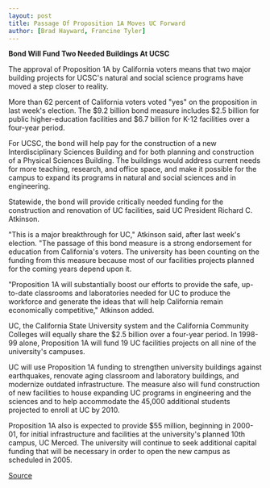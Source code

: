 ```yaml
---
layout: post
title: Passage Of Proposition 1A Moves UC Forward
author: [Brad Hayward, Francine Tyler]
---
```


**Bond Will Fund Two Needed Buildings At UCSC**

The approval of Proposition 1A by California voters means that two major building projects for UCSC's natural and social science programs have moved a step closer to reality.

More than 62 percent of California voters voted "yes" on the proposition in last week's election. The $9.2 billion bond measure includes $2.5 billion for public higher-education facilities and $6.7 billion for K-12 facilities over a four-year period.

For UCSC, the bond will help pay for the construction of a new Interdisciplinary Sciences Building and for both planning and construction of a Physical Sciences Building. The buildings would address current needs for more teaching, research, and office space, and make it possible for the campus to expand its programs in natural and social sciences and in engineering.

Statewide, the bond will provide critically needed funding for the construction and renovation of UC facilities, said UC President Richard C. Atkinson.

"This is a major breakthrough for UC," Atkinson said, after last week's election. "The passage of this bond measure is a strong endorsement for education from California's voters. The university has been counting on the funding from this measure because most of our facilities projects planned for the coming years depend upon it.

"Proposition 1A will substantially boost our efforts to provide the safe, up-to-date classrooms and laboratories needed for UC to produce the workforce and generate the ideas that will help California remain economically competitive," Atkinson added.

UC, the California State University system and the California Community Colleges will equally share the $2.5 billion over a four-year period. In 1998-99 alone, Proposition 1A will fund 19 UC facilities projects on all nine of the university's campuses.

UC will use Proposition 1A funding to strengthen university buildings against earthquakes, renovate aging classroom and laboratory buildings, and modernize outdated infrastructure. The measure also will fund construction of new facilities to house expanding UC programs in engineering and the sciences and to help accommodate the 45,000 additional students projected to enroll at UC by 2010.

Proposition 1A also is expected to provide $55 million, beginning in 2000-01, for initial infrastructure and facilities at the university's planned 10th campus, UC Merced. The university will continue to seek additional capital funding that will be necessary in order to open the new campus as scheduled in 2005.

[Source](http://www1.ucsc.edu/oncampus/currents/98-99/11-09/prop1a.htm "Permalink to Proposition 1A passes: 11-09-98")

